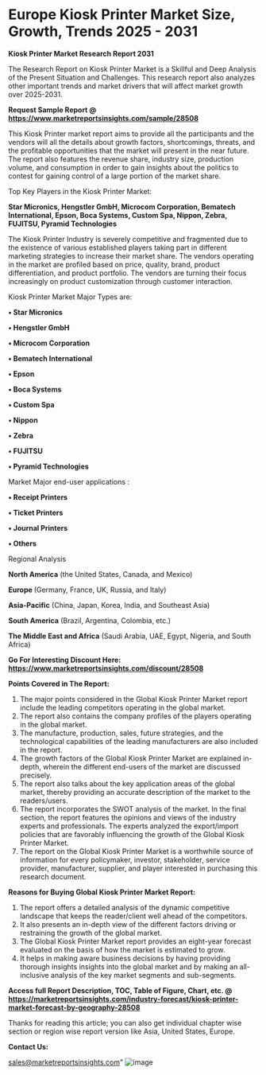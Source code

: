 # Europe Kiosk Printer Market Size, Growth, Trends 2025 - 2031

<strong>Kiosk Printer Market Research Report 2031</strong>

The Research Report on Kiosk Printer Market is a Skillful and Deep Analysis of the Present Situation and Challenges. This research report also analyzes other important trends and market drivers that will affect market growth over 2025-2031.

<strong>Request Sample Report @ <a href=https://www.marketreportsinsights.com/sample/28508>https://www.marketreportsinsights.com/sample/28508</a></strong>

This Kiosk Printer market report aims to provide all the participants and the vendors will all the details about growth factors, shortcomings, threats, and the profitable opportunities that the market will present in the near future. The report also features the revenue share, industry size, production volume, and consumption in order to gain insights about the politics to contest for gaining control of a large portion of the market share.

Top Key Players in the Kiosk Printer Market:

<strong>Star Micronics, Hengstler GmbH, Microcom Corporation, Bematech International, Epson, Boca Systems, Custom Spa, Nippon, Zebra, FUJITSU, Pyramid Technologies</strong>

The Kiosk Printer Industry is severely competitive and fragmented due to the existence of various established players taking part in different marketing strategies to increase their market share. The vendors operating in the market are profiled based on price, quality, brand, product differentiation, and product portfolio. The vendors are turning their focus increasingly on product customization through customer interaction.

Kiosk Printer Market Major Types are:

<strong>• Star Micronics

• Hengstler GmbH

• Microcom Corporation

• Bematech International

• Epson

• Boca Systems

• Custom Spa

• Nippon

• Zebra

• FUJITSU

• Pyramid Technologies</strong>

Market Major end-user applications :

<strong>• Receipt Printers

• Ticket Printers

• Journal Printers

• Others</strong>

Regional Analysis

</u><strong><b>North America</b></strong> (the United States, Canada, and Mexico)

<strong><b>Europe </b></strong>(Germany, France, UK, Russia, and Italy)

<strong><b>Asia-Pacific</b></strong> (China, Japan, Korea, India, and Southeast Asia)

<strong><b>South America</b></strong> (Brazil, Argentina, Colombia, etc.)

<strong><b>The Middle East and Africa</b></strong> (Saudi Arabia, UAE, Egypt, Nigeria, and South Africa)

<strong>Go For Interesting Discount Here: <a href=https://www.marketreportsinsights.com/discount/28508>https://www.marketreportsinsights.com/discount/28508</a></strong>

<strong>Points Covered in The Report:</strong>
<ol>
  <li>The major points considered in the Global Kiosk Printer Market report include the leading competitors operating in the global market.</li>
  <li>The report also contains the company profiles of the players operating in the global market.</li>
  <li>The manufacture, production, sales, future strategies, and the technological capabilities of the leading manufacturers are also included in the report.</li>
  <li>The growth factors of the Global Kiosk Printer Market are explained in-depth, wherein the different end-users of the market are discussed precisely.</li>
  <li>The report also talks about the key application areas of the global market, thereby providing an accurate description of the market to the readers/users.</li>
  <li>The report incorporates the SWOT analysis of the market. In the final section, the report features the opinions and views of the industry experts and professionals. The experts analyzed the export/import policies that are favorably influencing the growth of the Global Kiosk Printer Market.</li>
  <li>The report on the Global Kiosk Printer Market is a worthwhile source of information for every policymaker, investor, stakeholder, service provider, manufacturer, supplier, and player interested in purchasing this research document.</li>
</ol>
<strong>Reasons for Buying Global Kiosk Printer Market Report:</strong>

<ol>
  <li>The report offers a detailed analysis of the dynamic competitive landscape that keeps the reader/client well ahead of the competitors.</li>
  <li>It also presents an in-depth view of the different factors driving or restraining the growth of the global market.</li>
  <li>The Global Kiosk Printer Market report provides an eight-year forecast evaluated on the basis of how the market is estimated to grow.</li>
  <li>It helps in making aware business decisions by having providing thorough insights insights into the global market and by making an all-inclusive analysis of the key market segments and sub-segments.</li>
</ol>
<strong>Access full Report Description, TOC, Table of Figure, Chart, etc. @ <a href=https://marketreportsinsights.com/industry-forecast/kiosk-printer-market-forecast-by-geography-28508>https://marketreportsinsights.com/industry-forecast/kiosk-printer-market-forecast-by-geography-28508</a></strong>


Thanks for reading this article; you can also get individual chapter wise section or region wise report version like Asia, United States, Europe.

<strong>Contact Us:</strong>

sales@marketreportsinsights.com"
![image](https://github.com/user-attachments/assets/11fa187a-5975-4848-a938-8c7943f0ab4b)
